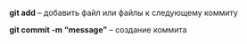 **git add** – добавить файл или файлы к следующему коммиту

**git commit -m “message”** – создание коммита